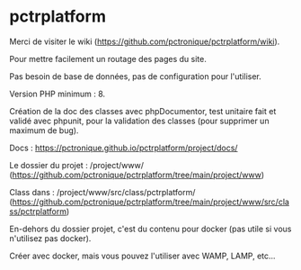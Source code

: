 # pctrplatform

Merci de visiter le wiki (https://github.com/pctronique/pctrplatform/wiki).

Pour mettre facilement un routage des pages du site.

Pas besoin de base de données, pas de configuration pour l'utiliser.

Version PHP minimum : 8.

Création de la doc des classes avec phpDocumentor, test unitaire fait et validé avec phpunit, pour la validation des classes (pour supprimer un maximum de bug).

Docs : https://pctronique.github.io/pctrplatform/project/docs/

Le dossier du projet : /project/www/ (https://github.com/pctronique/pctrplatform/tree/main/project/www)

Class dans : /project/www/src/class/pctrplatform/ (https://github.com/pctronique/pctrplatform/tree/main/project/www/src/class/pctrplatform)

En-dehors du dossier projet, c'est du contenu pour docker (pas utile si vous n'utilisez pas docker).

Créer avec docker, mais vous pouvez l'utiliser avec WAMP, LAMP, etc...
